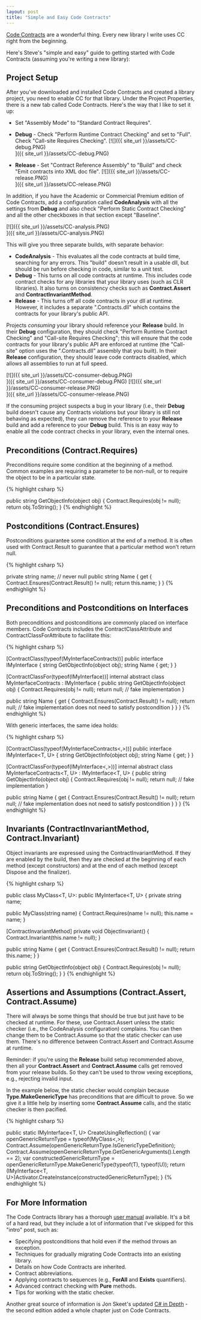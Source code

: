 ```yaml
---
layout: post
title: "Simple and Easy Code Contracts"
---
```

[Code Contracts](http://research.microsoft.com/en-us/projects/contracts/) are a wonderful thing. Every new library I write uses CC right from the beginning.

Here's Steve's "simple and easy" guide to getting started with Code Contracts (assuming you're writing a new library):

## Project Setup

After you've downloaded and installed Code Contracts and created a library project, you need to enable CC for that library. Under the Project Properties, there is a new tab called Code Contracts. Here's the way that I like to set it up:

- Set "Assembly Mode" to "Standard Contract Requires".
- **Debug** - Check "Perform Runtime Contract Checking" and set to "Full". Check "Call-site Requires Checking".
[![]({{ site_url }}/assets/CC-debug.PNG)  
]({{ site_url }}/assets/CC-debug.PNG)

- **Release** - Set "Contract Reference Assembly" to "Build" and check "Emit contracts into XML doc file".
[![]({{ site_url }}/assets/CC-release.PNG)  
]({{ site_url }}/assets/CC-release.PNG)

In addition, if you have the Academic or Commercial Premium edition of Code Contracts, add a configuration called **CodeAnalysis** with all the settings from **Debug** and also check "Perform Static Contract Checking" and all the other checkboxes in that section except "Baseline".

[![]({{ site_url }}/assets/CC-analysis.PNG)  
]({{ site_url }}/assets/CC-analysis.PNG)

This will give you three separate builds, with separate behavior:

 - **CodeAnalysis** - This evaluates all the code contracts at build time, searching for any errors. This "build" doesn't result in a usable dll, but should be run before checking in code, similar to a unit test.
 - **Debug** - This turns on all code contracts at runtime. This includes code contract checks for any libraries that your library uses (such as CLR libraries). It also turns on consistency checks such as **Contract.Assert** and **ContractInvariantMethod**.
 - **Release** - This turns off all code contracts in your dll at runtime. However, it includes a separate ".Contracts.dll" which contains the contracts for your library's public API.

Projects _consuming_ your library should reference your **Release** build. In their **Debug** configuration, they should check "Perform Runtime Contract Checking" and "Call-site Requires Checking"; this will ensure that the code contracts for your library's public API are enforced at runtime (the "Call-site" option uses the ".Contracts.dll" assembly that you built). In their **Release** configuration, they should leave code contracts disabled, which allows all assemblies to run at full speed.

[![]({{ site_url }}/assets/CC-consumer-debug.PNG)  
]({{ site_url }}/assets/CC-consumer-debug.PNG)
[![]({{ site_url }}/assets/CC-consumer-release.PNG)  
]({{ site_url }}/assets/CC-consumer-release.PNG)

If the consuming project suspects a bug in your library (i.e., their **Debug** build doesn't cause any Contracts violations but your library is still not behaving as expected), they can remove the reference to your **Release** build and add a reference to your **Debug** build. This is an easy way to enable all the code contract checks in your library, even the internal ones.

## Preconditions (Contract.Requires)

Preconditions require some condition at the beginning of a method. Common examples are requiring a parameter to be non-null, or to require the object to be in a particular state.

{% highlight csharp %}

public string GetObjectInfo(object obj)
{
  Contract.Requires(obj != null);
  return obj.ToString();
}
{% endhighlight %}

## Postconditions (Contract.Ensures)

Postconditions guarantee some condition at the end of a method. It is often used with Contract.Result to guarantee that a particular method won't return null.

{% highlight csharp %}

private string name; // never null
public string Name
{
  get
  {
    Contract.Ensures(Contract.Result<string>() != null);
    return this.name;
  }
}
{% endhighlight %}

## Preconditions and Postconditions on Interfaces

Both preconditions and postconditions are commonly placed on interface members. Code Contracts includes the ContractClassAttribute and ContractClassForAttribute to facilitate this:

{% highlight csharp %}

[ContractClass(typeof(MyInterfaceContracts))]
public interface IMyInterface
{
  string GetObjectInfo(object obj);
  string Name { get; }
}

[ContractClassFor(typeof(IMyInterface))]
internal abstract class MyInterfaceContracts : IMyInterface
{
  public string GetObjectInfo(object obj)
  {
    Contract.Requires(obj != null);
    return null; // fake implementation
  }

  public string Name
  {
    get
    {
      Contract.Ensures(Contract.Result<string>() != null);
      return null; // fake implementation does not need to satisfy postcondition
    }
  }
}
{% endhighlight %}

With generic interfaces, the same idea holds:

{% highlight csharp %}

[ContractClass(typeof(MyInterfaceContracts<,>))]
public interface IMyInterface<T, U>
{
  string GetObjectInfo(object obj);
  string Name { get; }
}

[ContractClassFor(typeof(IMyInterface<,>))]
internal abstract class MyInterfaceContracts<T, U> : IMyInterface<T, U>
{
  public string GetObjectInfo(object obj)
  {
    Contract.Requires(obj != null);
    return null; // fake implementation
  }

  public string Name
  {
    get
    {
      Contract.Ensures(Contract.Result<string>() != null);
      return null; // fake implementation does not need to satisfy postcondition
    }
  }
}
{% endhighlight %}

## Invariants (ContractInvariantMethod, Contract.Invariant)

Object invariants are expressed using the ContractInvariantMethod. If they are enabled by the build, then they are checked at the beginning of each method (except constructors) and at the end of each method (except Dispose and the finalizer).

{% highlight csharp %}

public class MyClass<T, U>: public IMyInterface<T, U>
{
  private string name;

  public MyClass(string name)
  {
    Contract.Requires(name != null);
    this.name = name;
  }

  [ContractInvariantMethod]
  private void ObjectInvariant()
  {
    Contract.Invariant(this.name != null);
  }

  public string Name
  {
    get
    {
      Contract.Ensures(Contract.Result<string>() != null);
      return this.name;
    }
  }

  public string GetObjectInfo(object obj)
  {
    Contract.Requires(obj != null);
    return obj.ToString();
  }
}
{% endhighlight %}

## Assertions and Assumptions (Contract.Assert, Contract.Assume)

There will always be some things that should be true but just have to be checked at runtime. For these, use Contract.Assert unless the static checker (i.e., the CodeAnalysis configuration) complains. You can then change them to be Contract.Assume so that the static checker can use them. There's no difference between Contract.Assert and Contract.Assume at runtime.

Reminder: if you're using the **Release** build setup recommended above, then all your **Contract.Assert** and **Contract.Assume** calls get removed from your release builds. So they can't be used to throw vexing exceptions, e.g., rejecting invalid input.

In the example below, the static checker would complain because **Type.MakeGenericType** has preconditions that are difficult to prove. So we give it a little help by inserting some **Contract.Assume** calls, and the static checker is then pacified.

{% highlight csharp %}

public static IMyInterface<T, U> CreateUsingReflection()
{
  var openGenericReturnType = typeof(MyClass<,>);
  Contract.Assume(openGenericReturnType.IsGenericTypeDefinition);
  Contract.Assume(openGenericReturnType.GetGenericArguments().Length == 2);
  var constructedGenericReturnType = openGenericReturnType.MakeGenericType(typeof(T), typeof(U));
  return (IMyInterface<T, U>)Activator.CreateInstance(constructedGenericReturnType);
}
{% endhighlight %}

## For More Information

The Code Contracts library has a thorough [user manual](http://research.microsoft.com/en-us/projects/contracts/userdoc.pdf) available. It's a bit of a hard read, but they include a lot of information that I've skipped for this "intro" post, such as:

  - Specifying postconditions that hold even if the method throws an exception.
  - Techniques for gradually migrating Code Contracts into an existing library.
  - Details on how Code Contracts are inherited.
  - Contract abbreviations.
  - Applying contracts to sequences (e.g., **ForAll** and **Exists** quantifiers).
  - Advanced contract checking with **Pure** methods.
  - Tips for working with the static checker.

Another great source of information is Jon Skeet's updated [C# in Depth](http://www.amazon.com/gp/product/1935182471?ie=UTF8&tag=stepheclearys-20&linkCode=as2&camp=1789&creative=390957&creativeASIN=1935182471) - the second edition added a whole chapter just on Code Contracts.

